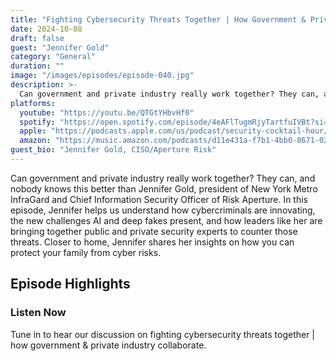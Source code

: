 ```yaml
---
title: "Fighting Cybersecurity Threats Together | How Government & Private Industry Collaborate"
date: 2024-10-08
draft: false
guest: "Jennifer Gold"
category: "General"
duration: ""
image: "/images/episodes/episode-040.jpg"
description: >-
  Can government and private industry really work together? They can, and nobody knows this better than Jennifer Gold, president of New York Metro InfraGard and Chief Information Security Officer of Risk Aperture. In this episode, Jennifer helps us understand how cybercriminals are innovating, the new challenges AI and deep fakes present, and how leaders like her are bringing together public and private security experts to counter those threats. Closer to home, Jennifer shares her insights on how you can protect your family from cyber risks.
platforms:
  youtube: "https://youtu.be/QTGtYHbvHf0"
  spotify: "https://open.spotify.com/episode/4eAFlTugmRjyTartfuIVBt?si=5962deb865a54678"
  apple: "https://podcasts.apple.com/us/podcast/security-cocktail-hour/id1679376200?i=1000672219853"
  amazon: "https://music.amazon.com/podcasts/d11e431a-f7b1-4bb0-8671-024afce9ade6/security-cocktail-hour"
guest_bio: "Jennifer Gold, CISO/Aperture Risk"
---
```


Can government and private industry really work together? They can, and nobody knows this better than Jennifer Gold, president of New York Metro InfraGard and Chief Information Security Officer of Risk Aperture. In this episode, Jennifer helps us understand how cybercriminals are innovating, the new challenges AI and deep fakes present, and how leaders like her are bringing together public and private security experts to counter those threats. Closer to home, Jennifer shares her insights on how you can protect your family from cyber risks.

## Episode Highlights

### Listen Now

Tune in to hear our discussion on fighting cybersecurity threats together | how government & private industry collaborate.